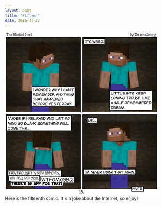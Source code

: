 ```yaml
---
layout: post
title: "Fifteen"
date: 2016-11-27
---
```

<img src="/comics/comic15.png" alt="The man led me to his home, where there was more food waiting for me." class="inline" />
<br>
Here is the fifteenth comic. It is a joke about the Internet, so enjoy!

